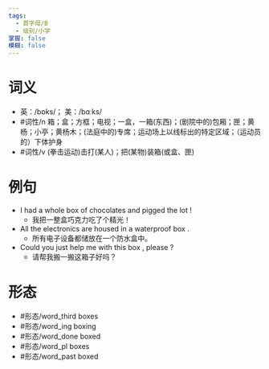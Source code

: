 ```yaml
---
tags:
  - 首字母/B
  - 级别/小学
掌握: false
模糊: false
---
```

# 词义
- 英：/bɒks/； 美：/bɑːks/
- #词性/n  箱；盒；方框；电视；一盒，一箱(东西)；(剧院中的)包厢；匣；黄杨；小亭；黄杨木；(法庭中的)专席；运动场上以线标出的特定区域；（运动员的）下体护身
- #词性/v  (拳击运动)击打(某人)；把(某物)装箱(或盒、匣)
# 例句
- I had a whole box of chocolates and pigged the lot !
	- 我把一整盒巧克力吃了个精光！
- All the electronics are housed in a waterproof box .
	- 所有电子设备都储放在一个防水盒中。
- Could you just help me with this box , please ?
	- 请帮我搬一搬这箱子好吗？
# 形态
- #形态/word_third boxes
- #形态/word_ing boxing
- #形态/word_done boxed
- #形态/word_pl boxes
- #形态/word_past boxed

